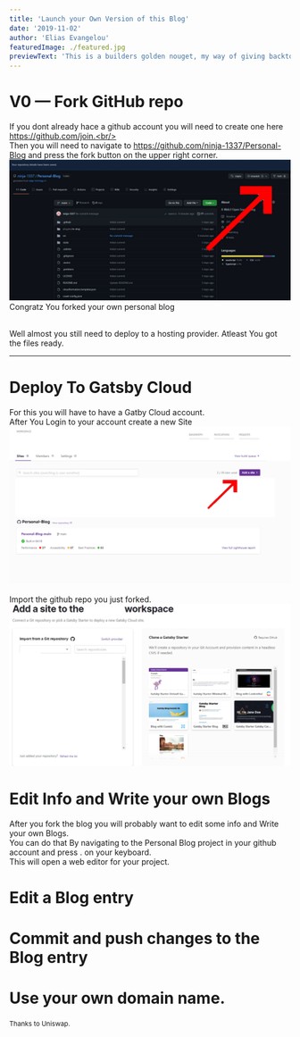 ```yaml
---
title: 'Launch your Own Version of this Blog'
date: '2019-11-02'
author: 'Elias Evangelou'
featuredImage: ./featured.jpg
previewText: 'This is a builders golden nouget, my way of giving backto the community'
---
```


# V0 — Fork GitHub repo

If you dont already hace a github account you will need to create one here https://github.com/join.<br/><br/>
Then you will need to navigate to https://github.com/ninja-1337/Personal-Blog and press the fork button on the upper right corner.<br/>
![](open.jpg)
<br/>
Congratz You forked your own personal blog

<br/>
Well almost you still need to deploy to a hosting provider.
Atleast You got the files ready.
<br/>

---
# Deploy To Gatsby Cloud
For this you will have to have a Gatby Cloud account.<br/>
After You Login to your account create a new Site<br/>
![](Gatsbynewsite.jpg)
<br/>
<br/>
Import the github repo you just forked.<br/>
![](import.jpg)

# Edit Info and Write your own Blogs

After you fork the blog you will probably want to edit some info and Write your own Blogs.<br/>
You can do that By navigating to the Personal Blog project in your github account and press . on your keyboard.<br/>
This will open a web editor for your project.

# Edit a Blog entry

# Commit and push changes to the Blog entry


# Use your own domain name.




<small>Thanks to Uniswap.</small>
